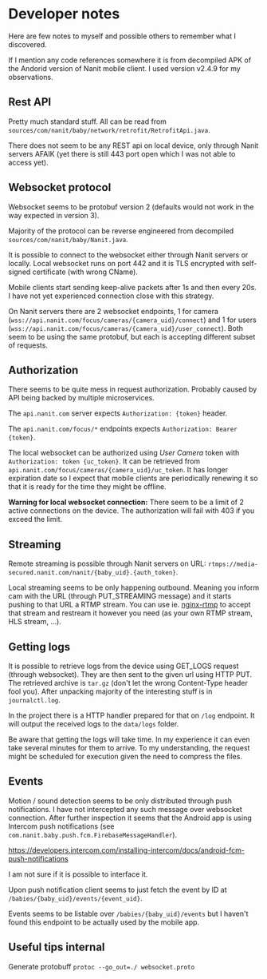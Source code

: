 # Developer notes

Here are few notes to myself and possible others to remember what I discovered.

If I mention any code references somewhere it is from decompiled APK of the Andorid version of Nanit mobile client. I used version v2.4.9 for my observations.

## Rest API

Pretty much standard stuff. All can be read from `sources/com/nanit/baby/network/retrofit/RetrofitApi.java`.

There does not seem to be any REST api on local device, only through Nanit servers AFAIK (yet there is still 443 port open which I was not able to access yet).

## Websocket protocol

Websocket seems to be protobuf version 2 (defaults would not work in the way expected in version 3).

Majority of the protocol can be reverse engineered from decompiled `sources/com/nanit/baby/Nanit.java`.

It is possible to connect to the websocket either through Nanit servers or locally. Local websocket runs on port 442 and it is TLS encrypted with self-signed certificate (with wrong CName).

Mobile clients start sending keep-alive packets after 1s and then every 20s. I have not yet experienced connection close with this strategy.

On Nanit servers there are 2 websocket endpoints, 1 for camera (`wss://api.nanit.com/focus/cameras/{camera_uid}/connect`)
and 1 for users (`wss://api.nanit.com/focus/cameras/{camera_uid}/user_connect`). Both seem to be using the same protobuf, but each is accepting different subset of requests.

## Authorization

There seems to be quite mess in request authorization. Probably caused by API being backed by multiple microservices.

The `api.nanit.com` server expects `Authorization: {token}` header.

The `api.nanit.com/focus/*` endpoints expects `Authorization: Bearer {token}`.

The local websocket can be authorized using _User Camera_ token with `Authorization: token {uc_token}`. It can be retrieved from `api.nanit.com/focus/cameras/{camera_uid}/uc_token`. It has longer expiration date so I expect that mobile clients are periodically renewing it so that it is ready for the time they might be offline.

**Warning for local websocket connection:** There seem to be a limit of 2 active connections on the device. The authorization will fail with 403 if you exceed the limit.

## Streaming

Remote streaming is possible through Nanit servers on URL: `rtmps://media-secured.nanit.com/nanit/{baby_uid}.{auth_token}`.

Local streaming seems to be only happening outbound. Meaning you inform cam with the URL (through PUT_STREAMING message) and it starts pushing to that URL a RTMP stream. You can use ie. [nginx-rtmp](https://docs.nginx.com/nginx/admin-guide/dynamic-modules/rtmp/) to accept that stream and restream it however you need (as your own RTMP stream, HLS stream, ...).

## Getting logs

It is possible to retrieve logs from the device using GET_LOGS request (through websocket). They are then sent to the given url using HTTP PUT. The retrieved archive is `tar.gz` (don't let the wrong Content-Type header fool you). After unpacking majority of the interesting stuff is in `journalctl.log`.

In the project there is a HTTP handler prepared for that on `/log` endpoint. It will output the received logs to the `data/logs` folder.

Be aware that getting the logs will take time. In my experience it can even take several minutes for them to arrive. To my understanding, the request might be scheduled for execution given the need to compress the files.

## Events

Motion / sound detection seems to be only distributed through push notifications. I have not intercepted any such message over websocket connection. After further inspection it seems that the Android app is using Intercom push notifications (see `com.nanit.baby.push.fcm.FirebaseMessageHandler`).

https://developers.intercom.com/installing-intercom/docs/android-fcm-push-notifications

I am not sure if it is possible to interface it.

Upon push notification client seems to just fetch the event by ID at `/babies/{baby_uid}/events/{event_uid}`.

Events seems to be listable over `/babies/{baby_uid}/events` but I haven't found this endpoint to be actually used by the mobile app.

## Useful tips internal

Generate protobuff `protoc --go_out=./ websocket.proto`